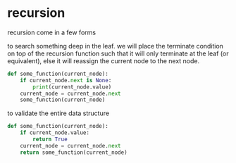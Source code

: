 # recursion

recursion come in a few forms


to search something deep in the leaf. we will place the terminate condition on top of the recursion function such that it will only terminate at the leaf (or equivalent), else it will reassign the current node to the next node.

```python
def some_function(current_node):
    if current_node.next is None:
        print(current_node.value)
    current_node = current_node.next
    some_function(current_node)
```


to validate the entire data structure

```python
def some_function(current_node):
    if current_node.value:
        return True
    current_node = current_node.next
    return some_function(current_node)
```